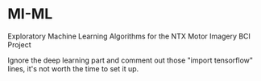 # MI-ML
Exploratory Machine Learning Algorithms for the NTX Motor Imagery BCI Project

Ignore the deep learning part and comment out those "import tensorflow" lines, it's not worth the time to set it up.
